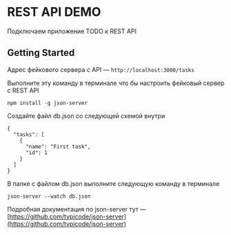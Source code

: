 # REST API DEMO

Подключаем приложение TODO к REST API

## Getting Started

Адрес фейкового сервера с API — `http://localhost:3000/tasks`

Выполните эту команду в терминале что бы настроить фейковый сервер с REST API
```
npm install -g json-server
```

Создайте файл db.json со следующей схемой внутри
```
{
  "tasks": [
    {
      "name": "First task",
      "id": 1
    }
  ]
}
```

В папке с файлом db.json выполните следующую команду в терминале
```
json-server --watch db.json
```

Подробная документация по json-server тут — [https://github.com/typicode/json-server](https://github.com/typicode/json-server)

